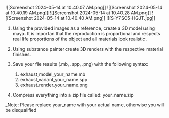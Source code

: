 ![[Screenshot 2024-05-14 at 10.40.07 AM.png]]
![[Screenshot 2024-05-14 at 10.40.19 AM.png]]
![[Screenshot 2024-05-14 at 10.40.28 AM.png]]
![[Screenshot 2024-05-14 at 10.40.40 AM.png]]
![[S-Y7SO5-HGJT.jpg]]

1. Using the provided images as a reference, create a 3D model using maya.
	It is importan that the reproduction is proportional and respects real life proportions of the object and all materials look realistic.

2. Using substance painter create 3D renders with the respective material finishes.

3. Save your file results (.mb, .spp, .png) with the following syntax: 
	1. exhaust_model_your_name.mb
	2. exhaust_variant_your_name.spp
	3. exhaust_render_your_name.png

4. Compress everything into a zip file called: your_name.zip

_Note: Please replace your_name with your actual name, otherwise you will be disqualified


